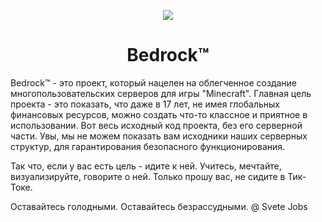 <p align="center">
    <img src="https://sun9-63.userapi.com/impg/jqtHXi1AoXtR9QJcmt9zlQWvxu0yXNMtst2sHA/_4729YSvXSg.jpg?size=100x0&quality=88&crop=33,33,934,934&sign=b2e62fde08a39c1fb86b779ff7361fff&ava=1">
</p>

<h1 align="center">
    Bedrock™
</h1>




Bedrock™ - это проект, который нацелен на облегченное создание многопользовательских серверов для игры "Minecraft". Главная цель проекта - это показать, что даже в 17 лет, не имея глобальных финансовых ресурсов, можно создать что-то классное и приятное в использовании. Вот весь исходный код проекта, без его серверной части. Увы, мы не можем показать вам исходники наших серверных структур, для гарантирования безопасного функционирования.

Так что, если у вас есть цель - идите к ней. Учитесь, мечтайте, визуализируйте, говорите о ней. Только прошу вас, не сидите в Тик-Токе.

Оставайтесь голодными. Оставайтесь безрассудными. @ Svete Jobs
